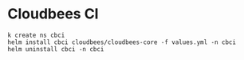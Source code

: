 # Cloudbees CI

```shell
k create ns cbci
helm install cbci cloudbees/cloudbees-core -f values.yml -n cbci
helm uninstall cbci -n cbci
```